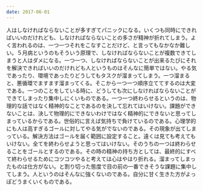 ```yaml
---
date: 2017-06-01
---
```


人はしなければならないことが多すぎてパニックになる。いくつも同時にできればいいのだけれども、しなければならないことの多さが精神が折れてしまう。よく言われるのは、一つ一つそれをこなすことだけど、と言ってもなかなか難しい。５月病というのもそういう原理で、しなければならないことが複数できてしまうと人はダメになる。一つ一つ、しなければならないことが出来るたびにそれを解決できればいいのだけれども人というものはそんなに簡単ではない。やる気であったり、環境であったりどうしてもタスクが溜まってしまう。一つ溜まると、悪循環でますます溜まってくる。そこから一つ一つ順序立ててするのは大変である。一つのことをしている時に、どうしても次にしなければならないことができてしまったり集中しにくいものである。一つ一つ終わらせるというのは、物理的な話ではなく精神的なことであるのを決して忘れてはいけない。課題ができないことは、決して物理的にできないわけではなく精神的にできないと思ってしまっているからである。世俗的に言えば気持ちで負けているのである。心理学的にも人は高すぎるゴールに対してやる気がでないのである。その現象が出てしまっている。解決方法はゴールを届く範囲に設定すること。遠くは見ても考えてもいけない。全てを終わらせようと思ってはいけない。そのうちの一つは終わらせることをゴールとするのである。その時の精神の持ち方としては、最終的にすべて終わらせるためにコツコツやると考えては心はやはり折れる。溜まってしまったものは仕方がない。と割り切った態度で目の前の一番できそうな課題に集中してしまう。人というのはそんなに強くないのである。自分に甘く生きた方がよっぽどうまくいくものである。
